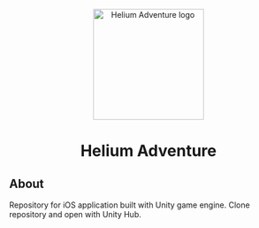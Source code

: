 <p align="center">
  <img width="200" src="https://is4-ssl.mzstatic.com/image/thumb/Purple69/v4/1e/da/db/1edadbf0-6142-8014-0d94-70690a164067/source/256x256bb.jpg" alt="Helium Adventure logo">
</p>

<h1 align="center">Helium Adventure</h1>

## About
Repository for iOS application built with Unity game engine. Clone repository and open with Unity Hub.

    
    

